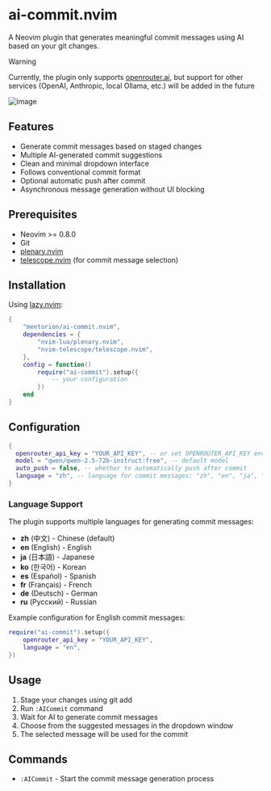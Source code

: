 # ai-commit.nvim

A Neovim plugin that generates meaningful commit messages using AI based on your git changes.

> [!WARNING]
> Currently, the plugin only supports [openrouter.ai](https://openrouter.ai), but support for other services (OpenAI, Anthropic, local Ollama, etc.) will be added in the future

![image](https://i.imgur.com/mDR44F5.png)

## Features

- Generate commit messages based on staged changes
- Multiple AI-generated commit suggestions
- Clean and minimal dropdown interface
- Follows conventional commit format
- Optional automatic push after commit
- Asynchronous message generation without UI blocking

## Prerequisites

- Neovim >= 0.8.0
- Git
- [plenary.nvim](https://github.com/nvim-lua/plenary.nvim)
- [telescope.nvim](https://github.com/nvim-telescope/telescope.nvim) (for commit message selection)

## Installation

Using [lazy.nvim](https://github.com/folke/lazy.nvim):

```lua
{
    "meetorion/ai-commit.nvim",
    dependencies = {
        "nvim-lua/plenary.nvim",
        "nvim-telescope/telescope.nvim",
    },
    config = function()
        require("ai-commit").setup({
            -- your configuration
        })
    end
}
```

## Configuration

```lua
{
  openrouter_api_key = "YOUR_API_KEY", -- or set OPENROUTER_API_KEY environment variable
  model = "qwen/qwen-2.5-72b-instruct:free", -- default model
  auto_push = false, -- whether to automatically push after commit
  language = "zh", -- language for commit messages: "zh", "en", "ja", "ko", "es", "fr", "de", "ru"
}
```

### Language Support

The plugin supports multiple languages for generating commit messages:

- **zh** (中文) - Chinese (default)
- **en** (English) - English
- **ja** (日本語) - Japanese
- **ko** (한국어) - Korean
- **es** (Español) - Spanish
- **fr** (Français) - French
- **de** (Deutsch) - German
- **ru** (Русский) - Russian

Example configuration for English commit messages:

```lua
require("ai-commit").setup({
    openrouter_api_key = "YOUR_API_KEY",
    language = "en",
})
```

## Usage

1. Stage your changes using git add
2. Run `:AICommit` command
3. Wait for AI to generate commit messages
4. Choose from the suggested messages in the dropdown window
5. The selected message will be used for the commit

## Commands

- `:AICommit` - Start the commit message generation process
